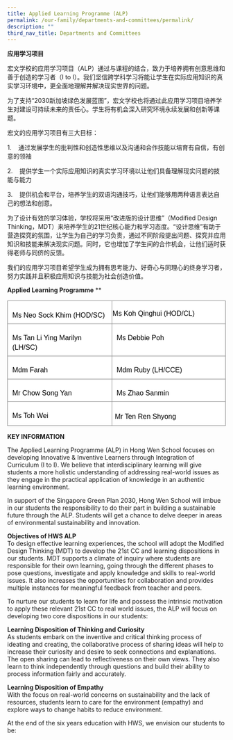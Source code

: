 ```yaml
---
title: Applied Learning Programme (ALP)
permalink: /our-family/departments-and-committees/permalink/
description: ""
third_nav_title: Departments and Committees
---
```

**应用学习项目**

宏文学校的应用学习项目（ALP）通过与课程的结合，致力于培养拥有创意思维和善于创造的学习者（I to I）。我们坚信跨学科学习将能让学生在实际应用知识的真实学习环境中，更全面地理解并解决现实世界的问题。

为了支持“2030新加坡绿色发展蓝图”，宏文学校也将通过此应用学习项目培养学生对建设可持续未来的责任心。学生将有机会深入研究环境永续发展和创新等课题。

宏文的应用学习项目有三大目标：

1.&nbsp; &nbsp; 通过发展学生的批判性和创造性思维以及沟通和合作技能以培育有自信，有创意的领袖

2.&nbsp; &nbsp; 提供学生一个实际应用知识的真实学习环境以让他们具备理解现实问题的技能与能力

3.&nbsp; &nbsp; 提供机会和平台，培养学生的双语沟通技巧，让他们能够用两种语言表达自己的想法和创意。

为了设计有效的学习体验，学校将采用“改进版的设计思维”（Modified Design Thinking，MDT）来培养学生的21世纪核心能力和学习态度。“设计思维”有助于营造探究的氛围，让学生为自己的学习负责，通过不同阶段提出问题、探究并应用知识和技能来解决现实问题。同时，它也增加了学生间的合作机会，让他们适时获得老师与同侪的反馈。

我们的应用学习项目希望学生成为拥有思考能力、好奇心与同理心的终身学习者，努力实践并且积极应用知识与技能为社会创造价值。

**Applied Learning Programme**
**

<table style="border:none;border-collapse:collapse;"><colgroup><col width="286"><col width="316"></colgroup><tbody><tr style="height:24.75pt"><td style="border-left:solid #808080 0.9090900000000001pt;border-right:solid #808080 0.9090900000000001pt;border-bottom:solid #808080 0.9090900000000001pt;border-top:solid #808080 0.9090900000000001pt;vertical-align:top;background-color:#ffffff;padding:4pt 8pt 4pt 8pt;overflow:hidden;overflow-wrap:break-word;"><p style="line-height:1.38;margin-top:12pt;margin-bottom:2pt;" dir="ltr"><span style="font-size:12pt;font-family:Arial,sans-serif;color:#000000;background-color:transparent;font-weight:400;font-style:normal;font-variant:normal;text-decoration:none;vertical-align:baseline;white-space:pre;white-space:pre-wrap;">Ms Neo Sock Khim (HOD/SC)</span></p></td><td style="border-left:solid #808080 0.9090900000000001pt;border-right:solid #808080 0.9090900000000001pt;border-bottom:solid #808080 0.9090900000000001pt;border-top:solid #808080 0.9090900000000001pt;vertical-align:top;background-color:#ffffff;padding:1pt 1pt 1pt 1pt;overflow:hidden;overflow-wrap:break-word;"><p style="line-height:1.38;margin-top:12pt;margin-bottom:2pt;" dir="ltr"><span style="font-size:12pt;font-family:Arial,sans-serif;color:#000000;background-color:transparent;font-weight:400;font-style:normal;font-variant:normal;text-decoration:none;vertical-align:baseline;white-space:pre;white-space:pre-wrap;">Ms Koh Qinghui (HOD/CL)</span></p></td></tr><tr style="height:24.75pt"><td style="border-left:solid #808080 0.9090900000000001pt;border-right:solid #808080 0.9090900000000001pt;border-bottom:solid #808080 0.9090900000000001pt;border-top:solid #808080 0.9090900000000001pt;vertical-align:top;background-color:#ffffff;padding:4pt 8pt 4pt 8pt;overflow:hidden;overflow-wrap:break-word;"><p style="line-height:1.38;margin-top:12pt;margin-bottom:2pt;" dir="ltr"><span style="font-size:12pt;font-family:Arial,sans-serif;color:#000000;background-color:transparent;font-weight:400;font-style:normal;font-variant:normal;text-decoration:none;vertical-align:baseline;white-space:pre;white-space:pre-wrap;">Ms Tan Li Ying Marilyn (LH/SC)</span></p></td><td style="border-left:solid #808080 0.9090900000000001pt;border-right:solid #808080 0.9090900000000001pt;border-bottom:solid #808080 0.9090900000000001pt;border-top:solid #808080 0.9090900000000001pt;vertical-align:top;background-color:#ffffff;padding:4pt 8pt 4pt 8pt;overflow:hidden;overflow-wrap:break-word;"><p style="line-height:1.38;margin-top:12pt;margin-bottom:2pt;" dir="ltr"><span style="font-size:12pt;font-family:Arial,sans-serif;color:#000000;background-color:transparent;font-weight:400;font-style:normal;font-variant:normal;text-decoration:none;vertical-align:baseline;white-space:pre;white-space:pre-wrap;">Ms Debbie Poh&nbsp;</span></p></td></tr><tr style="height:24.75pt"><td style="border-left:solid #808080 0.9090900000000001pt;border-right:solid #808080 0.9090900000000001pt;border-bottom:solid #808080 0.9090900000000001pt;border-top:solid #808080 0.9090900000000001pt;vertical-align:top;background-color:#ffffff;padding:4pt 8pt 4pt 8pt;overflow:hidden;overflow-wrap:break-word;"><p style="line-height:1.38;margin-top:12pt;margin-bottom:2pt;" dir="ltr"><span style="font-size:12pt;font-family:Arial,sans-serif;color:#000000;background-color:transparent;font-weight:400;font-style:normal;font-variant:normal;text-decoration:none;vertical-align:baseline;white-space:pre;white-space:pre-wrap;">Mdm Farah</span></p></td><td style="border-left:solid #808080 0.9090900000000001pt;border-right:solid #808080 0.9090900000000001pt;border-bottom:solid #808080 0.9090900000000001pt;border-top:solid #808080 0.9090900000000001pt;vertical-align:top;background-color:#ffffff;padding:4pt 8pt 4pt 8pt;overflow:hidden;overflow-wrap:break-word;"><p style="line-height:1.38;margin-top:12pt;margin-bottom:2pt;" dir="ltr"><span style="font-size:12pt;font-family:Arial,sans-serif;color:#000000;background-color:transparent;font-weight:400;font-style:normal;font-variant:normal;text-decoration:none;vertical-align:baseline;white-space:pre;white-space:pre-wrap;">Mdm Ruby (LH/CCE)</span></p></td></tr><tr style="height:24.75pt"><td style="border-left:solid #808080 0.9090900000000001pt;border-right:solid #808080 0.9090900000000001pt;border-bottom:solid #808080 0.9090900000000001pt;border-top:solid #808080 0.9090900000000001pt;vertical-align:top;background-color:#ffffff;padding:4pt 8pt 4pt 8pt;overflow:hidden;overflow-wrap:break-word;"><p style="line-height:1.38;margin-top:12pt;margin-bottom:2pt;" dir="ltr"><span style="font-size:12pt;font-family:Arial,sans-serif;color:#000000;background-color:transparent;font-weight:400;font-style:normal;font-variant:normal;text-decoration:none;vertical-align:baseline;white-space:pre;white-space:pre-wrap;">Mr Chow Song Yan</span></p></td><td style="border-left:solid #808080 0.9090900000000001pt;border-right:solid #808080 0.9090900000000001pt;border-bottom:solid #808080 0.9090900000000001pt;border-top:solid #808080 0.9090900000000001pt;vertical-align:top;background-color:#ffffff;padding:4pt 8pt 4pt 8pt;overflow:hidden;overflow-wrap:break-word;"><p style="line-height:1.38;margin-top:12pt;margin-bottom:2pt;" dir="ltr"><span style="font-size:12pt;font-family:Arial,sans-serif;color:#000000;background-color:transparent;font-weight:400;font-style:normal;font-variant:normal;text-decoration:none;vertical-align:baseline;white-space:pre;white-space:pre-wrap;">Ms Zhao Sanmin</span></p></td></tr><tr style="height:27pt"><td style="border-left:solid #808080 0.9090900000000001pt;border-right:solid #808080 0.9090900000000001pt;border-bottom:solid #808080 0.9090900000000001pt;border-top:solid #808080 0.9090900000000001pt;vertical-align:top;background-color:#ffffff;padding:4pt 8pt 4pt 8pt;overflow:hidden;overflow-wrap:break-word;"><p style="line-height:1.38;margin-top:12pt;margin-bottom:2pt;" dir="ltr"><span style="font-size:12pt;font-family:Arial,sans-serif;color:#000000;background-color:transparent;font-weight:400;font-style:normal;font-variant:normal;text-decoration:none;vertical-align:baseline;white-space:pre;white-space:pre-wrap;">Ms Toh Wei</span></p></td><td style="border-left:solid #808080 0.9090900000000001pt;border-right:solid #808080 0.9090900000000001pt;border-bottom:solid #808080 0.9090900000000001pt;border-top:solid #808080 0.9090900000000001pt;vertical-align:top;background-color:#ffffff;padding:5pt 5pt 5pt 5pt;overflow:hidden;overflow-wrap:break-word;"><p style="line-height:1.38;margin-top:12pt;margin-bottom:2pt;" dir="ltr"><span style="font-size:12pt;font-family:Arial,sans-serif;color:#000000;background-color:transparent;font-weight:400;font-style:normal;font-variant:normal;text-decoration:none;vertical-align:baseline;white-space:pre;white-space:pre-wrap;">Mr Ten Ren Shyong</span></p></td></tr></tbody></table>

**KEY INFORMATION**

The Applied Learning Programme (ALP) in Hong Wen School focuses on developing Innovative &amp; Inventive Learners through Integration of Curriculum (I to I). We believe that interdisciplinary learning will give students a more holistic understanding of addressing real-world issues as they engage in the practical application of knowledge in an authentic learning environment.

In support of the Singapore Green Plan 2030, Hong Wen School will imbue in our students the responsibility to do their part in building a sustainable future through the ALP. Students will get a chance to delve deeper in areas of environmental sustainability and innovation.

**Objectives of HWS ALP**                                 
To design effective learning experiences, the school will adopt the Modified Design Thinking (MDT) to develop the 21st CC and learning dispositions in our students. MDT supports a climate of inquiry where students are responsible for their own learning, going through the different phases to pose questions, investigate and apply knowledge and skills to real-world issues. It also increases the opportunities for collaboration and provides multiple instances for meaningful feedback from teacher and peers.


To nurture our students to learn for life and possess the intrinsic motivation to apply these relevant 21st CC to real world issues, the ALP will focus on developing two core dispositions in our students:

**Learning Disposition of Thinking and Curiosity**  
As students embark on the inventive and critical thinking process of ideating and creating, the collaborative process of sharing ideas will help to increase their curiosity and desire to seek connections and explanations. The open sharing can lead to reflectiveness on their own views. They also learn to think independently through questions and build their ability to process information fairly and accurately.

**Learning Disposition of Empathy**               
With the focus on real-world concerns on sustainability and the lack of resources, students learn to care for the environment (empathy) and explore ways to change habits to reduce environment. 

At the end of the six years education with HWS, we envision our students to be:


